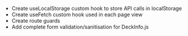 - Create useLocalStorage custom hook to store API calls in localStorage
- Create useFetch custom hook used in each page view
- Create route guards
- Add complete form validation/sanitisation for DeckInfo.js

